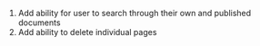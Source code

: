1. Add ability for user to search through their own and published documents
2. Add ability to delete individual pages